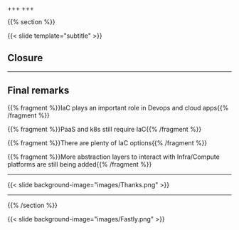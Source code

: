 +++
+++

{{% section %}}

{{< slide template="subtitle" >}}

## Closure

---

## Final remarks

{{% fragment %}}IaC plays an important role in Devops and cloud apps{{% /fragment %}}

{{% fragment %}}PaaS and k8s still require IaC{{% /fragment %}}

{{% fragment %}}There are plenty of IaC options{{% /fragment %}}

{{% fragment %}}More abstraction layers to interact with Infra/Compute platforms are still being added{{% /fragment %}}

---

{{< slide background-image="images/Thanks.png" >}}

---

{{% /section %}}

{{< slide background-image="images/Fastly.png" >}}
